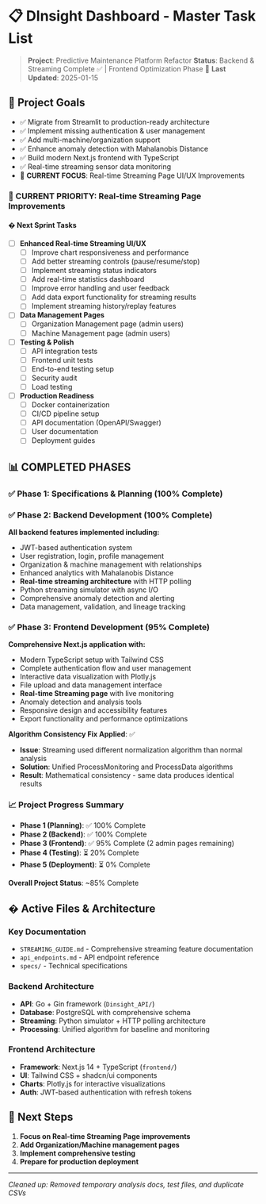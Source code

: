 # 📋 DInsight Dashboard - Master Task List

> **Project**: Predictive Maintenance Platform Refactor
> **Status**: Backend & Streaming Complete ✅ | Frontend Optimization Phase 🔄
> **Last Updated**: 2025-01-15

## 🎯 Project Goals
- ✅ Migrate from Streamlit to production-ready architecture
- ✅ Implement missing authentication & user management
- ✅ Add multi-machine/organization support
- ✅ Enhance anomaly detection with Mahalanobis Distance
- ✅ Build modern Next.js frontend with TypeScript
- ✅ Real-time streaming sensor data monitoring
- 🔄 **CURRENT FOCUS**: Real-time Streaming Page UI/UX Improvements

### 🎯 CURRENT PRIORITY: Real-time Streaming Page Improvements

#### � Next Sprint Tasks
- [ ] **Enhanced Real-time Streaming UI/UX**
  - [ ] Improve chart responsiveness and performance
  - [ ] Add better streaming controls (pause/resume/stop)
  - [ ] Implement streaming status indicators
  - [ ] Add real-time statistics dashboard
  - [ ] Improve error handling and user feedback
  - [ ] Add data export functionality for streaming results
  - [ ] Implement streaming history/replay features

- [ ] **Data Management Pages**
  - [ ] Organization Management page (admin users)
  - [ ] Machine Management page (admin users)

- [ ] **Testing & Polish**
  - [ ] API integration tests
  - [ ] Frontend unit tests
  - [ ] End-to-end testing setup
  - [ ] Security audit
  - [ ] Load testing

- [ ] **Production Readiness**
  - [ ] Docker containerization
  - [ ] CI/CD pipeline setup
  - [ ] API documentation (OpenAPI/Swagger)
  - [ ] User documentation
  - [ ] Deployment guides

## 📊 COMPLETED PHASES

### ✅ Phase 1: Specifications & Planning (100% Complete)
### ✅ Phase 2: Backend Development (100% Complete)
**All backend features implemented including:**
- JWT-based authentication system
- User registration, login, profile management
- Organization & machine management with relationships
- Enhanced analytics with Mahalanobis Distance
- **Real-time streaming architecture** with HTTP polling
- Python streaming simulator with async I/O
- Comprehensive anomaly detection and alerting
- Data management, validation, and lineage tracking

### ✅ Phase 3: Frontend Development (95% Complete)
**Comprehensive Next.js application with:**
- Modern TypeScript setup with Tailwind CSS
- Complete authentication flow and user management
- Interactive data visualization with Plotly.js
- File upload and data management interface
- **Real-time Streaming page** with live monitoring
- Anomaly detection and analysis tools
- Responsive design and accessibility features
- Export functionality and performance optimizations

**Algorithm Consistency Fix Applied**: ✅
- **Issue**: Streaming used different normalization algorithm than normal analysis
- **Solution**: Unified ProcessMonitoring and ProcessData algorithms
- **Result**: Mathematical consistency - same data produces identical results

### 📈 Project Progress Summary
- **Phase 1 (Planning)**: ✅ 100% Complete
- **Phase 2 (Backend)**: ✅ 100% Complete  
- **Phase 3 (Frontend)**: ✅ 95% Complete (2 admin pages remaining)
- **Phase 4 (Testing)**: ⏳ 20% Complete 
- **Phase 5 (Deployment)**: ⏳ 0% Complete

**Overall Project Status**: ~85% Complete

## � Active Files & Architecture

### Key Documentation
- `STREAMING_GUIDE.md` - Comprehensive streaming feature documentation
- `api_endpoints.md` - API endpoint reference
- `specs/` - Technical specifications

### Backend Architecture
- **API**: Go + Gin framework (`Dinsight_API/`)
- **Database**: PostgreSQL with comprehensive schema
- **Streaming**: Python simulator + HTTP polling architecture
- **Processing**: Unified algorithm for baseline and monitoring

### Frontend Architecture  
- **Framework**: Next.js 14 + TypeScript (`frontend/`)
- **UI**: Tailwind CSS + shadcn/ui components
- **Charts**: Plotly.js for interactive visualizations
- **Auth**: JWT-based authentication with refresh tokens

## 🚀 Next Steps
1. **Focus on Real-time Streaming Page improvements**
2. **Add Organization/Machine management pages**
3. **Implement comprehensive testing**
4. **Prepare for production deployment**

---
*Cleaned up: Removed temporary analysis docs, test files, and duplicate CSVs*
